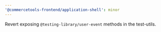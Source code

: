 ```yaml
---
'@commercetools-frontend/application-shell': minor
---
```


Revert exposing `@testing-library/user-event` methods in the test-utils.

